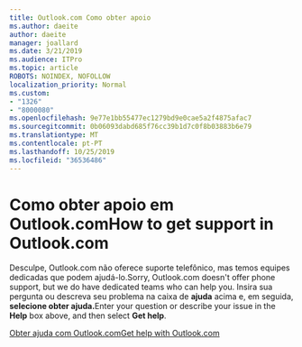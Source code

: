 ```yaml
---
title: Outlook.com Como obter apoio
ms.author: daeite
author: daeite
manager: joallard
ms.date: 3/21/2019
ms.audience: ITPro
ms.topic: article
ROBOTS: NOINDEX, NOFOLLOW
localization_priority: Normal
ms.custom:
- "1326"
- "8000080"
ms.openlocfilehash: 9e77e1bb55477ec1279bd9e0cae5a2f4875afac7
ms.sourcegitcommit: 0b06093dabd685f76cc39b1d7c0f8b03883b6e79
ms.translationtype: MT
ms.contentlocale: pt-PT
ms.lasthandoff: 10/25/2019
ms.locfileid: "36536486"
---
```

# <a name="how-to-get-support-in-outlookcom"></a><span data-ttu-id="31bac-102">Como obter apoio em Outlook.com</span><span class="sxs-lookup"><span data-stu-id="31bac-102">How to get support in Outlook.com</span></span>

<span data-ttu-id="31bac-103">Desculpe, Outlook.com não oferece suporte telefônico, mas temos equipes dedicadas que podem ajudá-lo.</span><span class="sxs-lookup"><span data-stu-id="31bac-103">Sorry, Outlook.com doesn't offer phone support, but we do have dedicated teams who can help you.</span></span>
<span data-ttu-id="31bac-104">Insira sua pergunta ou descreva seu problema na caixa de **ajuda** acima e, em seguida, **selecione obter ajuda.**</span><span class="sxs-lookup"><span data-stu-id="31bac-104">Enter your question or describe your issue in the **Help** box above, and then select **Get help**.</span></span>

[<span data-ttu-id="31bac-105">Obter ajuda com Outlook.com</span><span class="sxs-lookup"><span data-stu-id="31bac-105">Get help with Outlook.com</span></span>](https://support.office.com/article/40676ad0-c831-45ac-a023-5be633be798d?wt.mc_id=Office_Outlook_com_Alchemy)
